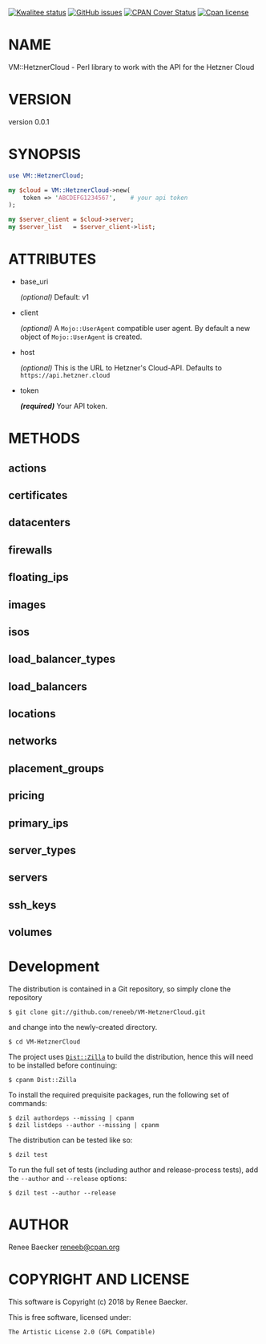 [![Kwalitee status](https://cpants.cpanauthors.org/dist/VM-HetznerCloud.png)](https://cpants.cpanauthors.org/dist/VM-HetznerCloud)
[![GitHub issues](https://img.shields.io/github/issues/reneeb/VM-HetznerCloud.svg)](https://github.com/reneeb/VM-HetznerCloud/issues)
[![CPAN Cover Status](https://cpancoverbadge.perl-services.de/VM-HetznerCloud-0.0.1)](https://cpancoverbadge.perl-services.de/VM-HetznerCloud-0.0.1)
[![Cpan license](https://img.shields.io/cpan/l/VM-HetznerCloud.svg)](https://metacpan.org/release/VM-HetznerCloud)

# NAME

VM::HetznerCloud - Perl library to work with the API for the Hetzner Cloud

# VERSION

version 0.0.1

# SYNOPSIS

```perl
use VM::HetznerCloud;

my $cloud = VM::HetznerCloud->new(
    token => 'ABCDEFG1234567',    # your api token
);

my $server_client = $cloud->server;
my $server_list   = $server_client->list;
```

# ATTRIBUTES

- base\_uri

    _(optional)_ Default: v1

- client 

    _(optional)_ A `Mojo::UserAgent` compatible user agent. By default a new object of `Mojo::UserAgent`
    is created.

- host

    _(optional)_ This is the URL to Hetzner's Cloud-API. Defaults to `https://api.hetzner.cloud`

- token

    **_(required)_** Your API token.

# METHODS

## actions

## certificates

## datacenters

## firewalls

## floating\_ips

## images

## isos

## load\_balancer\_types

## load\_balancers

## locations

## networks

## placement\_groups

## pricing

## primary\_ips

## server\_types

## servers

## ssh\_keys

## volumes



# Development

The distribution is contained in a Git repository, so simply clone the
repository

```
$ git clone git://github.com/reneeb/VM-HetznerCloud.git
```

and change into the newly-created directory.

```
$ cd VM-HetznerCloud
```

The project uses [`Dist::Zilla`](https://metacpan.org/pod/Dist::Zilla) to
build the distribution, hence this will need to be installed before
continuing:

```
$ cpanm Dist::Zilla
```

To install the required prequisite packages, run the following set of
commands:

```
$ dzil authordeps --missing | cpanm
$ dzil listdeps --author --missing | cpanm
```

The distribution can be tested like so:

```
$ dzil test
```

To run the full set of tests (including author and release-process tests),
add the `--author` and `--release` options:

```
$ dzil test --author --release
```

# AUTHOR

Renee Baecker <reneeb@cpan.org>

# COPYRIGHT AND LICENSE

This software is Copyright (c) 2018 by Renee Baecker.

This is free software, licensed under:

```
The Artistic License 2.0 (GPL Compatible)
```
